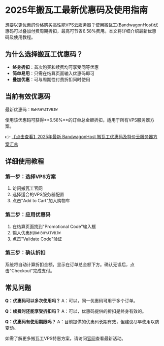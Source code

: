 # 2025年搬瓦工最新优惠码及使用指南

想要以更优惠的价格购买高性能VPS云服务器？使用搬瓦工(BandwagonHost)优惠码可以叠加付费周期折扣，最高可节省6.58%费用。本文将详细介绍最新优惠码及使用教程。

## 为什么选择搬瓦工优惠码？

- **终身折扣**：首次购买和续费均可享受同等优惠
- **简单易用**：只需在结算页面输入优惠码即可
- **叠加优惠**：可与周期性付费折扣同时使用

## 当前有效优惠码

最新优惠码：`BWH3HYATVBJW`

使用该优惠码可获得**6.58%**的订单总金额折扣，适用于所有VPS服务器方案。

👉 [【点击查看】2025年最新 BandwagonHost 搬瓦工优惠码及特价云服务器方案汇总](https://bit.ly/banwagon)

## 详细使用教程

### 第一步：选择VPS方案
1. 访问搬瓦工官网
2. 选择适合的VPS服务器配置
3. 点击"Add to Cart"加入购物车

### 第二步：应用优惠码
1. 在结算页面找到"Promotional Code"输入框
2. 输入优惠码`BWH3HYATVBJW`
3. 点击"Validate Code"验证

### 第三步：确认折扣
系统将自动计算折扣金额，显示在订单总金额下方。确认无误后，点击"Checkout"完成支付。

## 常见问题

**Q：优惠码可以多次使用吗？**
A：可以，同一优惠码可用于多个订单。

**Q：续费时还能享受折扣吗？**
A：可以，优惠码提供的折扣是终身有效的。

**Q：优惠码有使用期限吗？**
A：目前提供的优惠码长期有效，但建议尽早使用以防变动。

如需了解更多搬瓦工VPS特惠方案，请访问[官网](https://bit.ly/banwagon)查看最新活动。